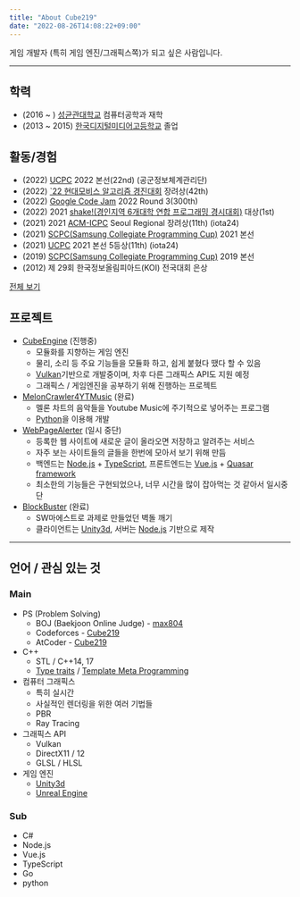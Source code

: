 ```yaml
---
title: "About Cube219"
date: "2022-08-26T14:08:22+09:00"
---
```


게임 개발자 (특히 게임 엔진/그래픽스쪽)가 되고 싶은 사람입니다.

-----

## 학력

* (2016 ~ ) [성균관대학교](https://skku.edu/) 컴퓨터공학과 재학
* (2013 ~ 2015) [한국디지털미디어고등학교](https://www.dimigo.hs.kr/) 졸업

## 활동/경험

* (2022) [UCPC](https://ucpc.me/) 2022 본선(22nd) (공군정보체계관리단)
* (2022) [`22 현대모비스 알고리즘 경진대회](https://hyundaimobis.goorm.io/) 장려상(42th)
* (2022) [Google Code Jam](https://codingcompetitions.withgoogle.com/codejam) 2022 Round 3(300th)
* (2022) 2021 [shake!(경인지역 6개대학 연합 프로그래밍 경시대회)](http://shake.codes/) 대상(1st)
* (2021) 2021 [ACM-ICPC](http://icpckorea.org/) Seoul Regional 장려상(11th) (iota24)
* (2021) [SCPC(Samsung Collegiate Programming Cup)](https://research.samsung.com/scpc) 2021 본선
* (2021) [UCPC](https://ucpc.me/) 2021 본선 5등상(11th) (iota24)
* (2019) [SCPC(Samsung Collegiate Programming Cup)](https://research.samsung.com/scpc) 2019 본선
* (2012) 제 29회 한국정보올림피아드(KOI) 전국대회 은상

[전체 보기](award)

## 프로젝트

* [CubeEngine](https://github.com/Cube219/CubeEngine) (진행중)
  * 모듈화를 지향하는 게임 엔진
  * 물리, 소리 등 주요 기능들을 모듈화 하고, 쉽게 붙혔다 땠다 할 수 있음
  * [Vulkan](https://www.khronos.org/vulkan/)기반으로 개발중이며, 차후 다른 그래픽스 API도 지원 예정
  * 그래픽스 / 게임엔진을 공부하기 위해 진행하는 프로젝트
* [MelonCrawler4YTMusic](https://github.com/Cube219/MelonCrawler4YTMusic) (완료)
  * 멜론 차트의 음악들을 Youtube Music에 주기적으로 넣어주는 프로그램
  * [Python](https://www.python.org/)을 이용해 개발
* [WebPageAlerter](https://github.com/Cube219/BlockBuster) (일시 중단)
  * 등록한 웹 사이트에 새로운 글이 올라오면 저장하고 알려주는 서비스
  * 자주 보는 사이트들의 글들을 한번에 모아서 보기 위해 만듬
  * 백엔드는 [Node.js](https://nodejs.org/) + [TypeScript](https://www.typescriptlang.org/), 프론트엔드는 [Vue.js](https://vuejs.org/) + [Quasar framework](https://quasar.dev/)
  * 최소한의 기능들은 구현되었으나, 너무 시간을 많이 잡아먹는 것 같아서 일시중단
* [BlockBuster](https://github.com/Cube219/BlockBuster) (완료)
  * SW마에스트로 과제로 만들었던 벽돌 깨기
  * 클라이언트는 [Unity3d](https://unity3d.com/unity), 서버는 [Node.js](https://nodejs.org/) 기반으로 제작

-----

## 언어 / 관심 있는 것

### Main

* PS (Problem Solving)
  * BOJ (Baekjoon Online Judge) - [max804](https://www.acmicpc.net/user/max804)
  * Codeforces - [Cube219](https://codeforces.com/profile/Cube219)
  * AtCoder - [Cube219](https://atcoder.jp/users/Cube219)
* C++
  * STL / C++14, 17
  * [Type traits](https://en.cppreference.com/w/cpp/header/type_traits) / [Template Meta Programming](https://en.wikipedia.org/wiki/Template_metaprogramming)
* 컴퓨터 그래픽스
  * 특히 실시간
  * 사실적인 렌더링을 위한 여러 기법들
  * PBR
  * Ray Tracing
* 그래픽스 API
  * Vulkan
  * DirectX11 / 12
  * GLSL / HLSL
* 게임 엔진
  * [Unity3d](https://unity3d.com/unity)
  * [Unreal Engine](https://www.unrealengine.com)

### Sub

* C#
* Node.js
* Vue.js
* TypeScript
* Go
* python

